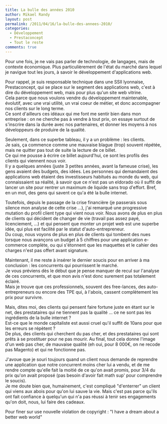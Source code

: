 ```yaml
---
title: La bulle des années 2010
author: Mikael Randy
layout: post
permalink: /2011/04/16/la-bulle-des-annees-2010/
categories:
  - Développement
  - Prestaconcept
  - Tout le reste
comments: true
---
```


Pour une fois, je ne vais pas parler de technologie, de langages, mais de contexte économique. Plus particulièrement de l'état du marché dans lequel je navigue tout les jours, à savoir le développement d'applications web.

Pour rappel, je suis responsable technique dans une SSII lyonnaise, Prestaconcept, qui se place sur le segment des applications web, c'est à dire du développement web, mais pour plus qu'un site web vitrine.  
Cela parce que nous voulons vendre du développement maintenable, évolutif, avec une vrai utilité, un vrai coeur de métier, et donc accompagner nos clients sur le long terme.  
Ce sont d'ailleurs ces idéaux qui me font me sentir bien dans mon entreprise : on ne cherche pas à vendre à tout prix, on essaye surtout de s'inscrire dans la durée avec nos partenaires, et donner les moyens à nos développeurs de produire de la qualité.

Seulement, dans ce superbe tableau, il y a un problème : les clients.  
Je sais, ça commence comme une mauvaise blague (trop) souvent répétée, mais ne quitter pas tout de suite la lecture de ce billet.  
Ce qui me pousse à écrire ce billet aujourd'hui, ce sont les profils des clients qui viennent nous voir.  
Il y a quelques années (juste 3 petites années, avant la fameuse crise), les gens avaient des budgets, des idées. Les personnes qui demandaient des applications web étaient des investisseurs habitués au monde du web, qui connaissaient sa réalité, à savoir que ce n'est pas un eldorado où il suffit de lancer un site pour rentrer un maximum de liquide sans trop d'effort. Bref, en un mot, des gens qui savent ce qu'a été la bulle internet.

Toutefois, depuis le passage de la crise financière (je passerais sous silence mon analyse de cette crise …), j'ai remarqué une progressive mutation du profil client type qui vient nous voir. Nous avons de plus en plus de clients qui décident de changer de vie (travail pas assez payé, licenciement, …) et qui pensent que monter un projet web est une superbe idée, qui plus est facilité par le statut d'auto-entrepreneur.  
Du coup, nous voyons de plus en plus de clients qui tombent des nues lorsque nous avançons un budget à 5 chiffres pour une application e-commerce complète, ou qui s'étonnent que les maquettes et le cahier des charges n'est pas offert avant signature.

Maintenant, il me reste à insérer le dernier soucis pour en arriver à ma conclusion : les concurrents qui pourrissent le marché.  
Je vous préviens dès le début que je pense manquer de recul sur l'analyse de ces concurrents, et que mon avis n'est donc surement pas totalement éclairé.  
Mais je trouve que ces professionnels, souvent des free-lances, des auto-entrepreneurs ou encore des TPE qui, à l'abois, cassent complètement les prix pour survivre.

Mais, dites moi, des clients qui pensent faire fortune juste en étant sur le net, des prestataires qui ne tiennent pas la qualité … ce ne sont pas les ingrédients de la bulle internet ?  
Est-ce que le monde capitaliste est aussi cruel qu'il suffit de 10ans pour que les erreurs se répètent ?  
De plus, des clients qui cherchent du pas cher, et des prestataires qui sont prêts à se prostituer pour ne pas mourir. Au final, tout cela donne l'image d'un web pas cher, de mauvaise qualité (eh oui, pour 8 000€, on ne recode pas Magento) et qui ne fonctionne pas.

J'avoue que je souri toujours quand un client nous demande de reprendre une application que notre concurrent moins cher lui a vendu, et de me rendre compte qu'elle fait la moitié de ce qu'on avait promis, pour 3/4 du prix qu'on avait proposé (pas besoin d'avoir fait math sup' pour comprendre le soucis).  
Je me doute bien que, humainement, c'est compliqué "d'enterrer" un client qui viens aux abois pour qu'on lui sauve la vie. Mais c'est pas parce qu'ils ont fait confiance à quelqu'un qui n'a pas réussi à tenir ses engagements qu'on doit, nous, lui faire des cadeaux.

Pour finer sur use nouvelle violation de copyright : "I have a dream about a better web world"
